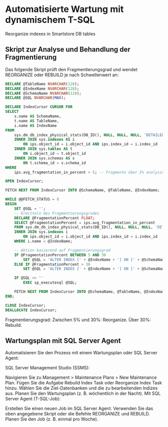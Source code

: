 # Automatisierte Wartung mit dynamischem T-SQL
Reorganize indexes in Smartstore DB tables

## Skript zur Analyse und Behandlung der Fragmentierung
Das folgende Skript prüft den Fragmentierungsgrad und wendet REORGANIZE oder REBUILD je nach Schwellenwert an:
```sql
DECLARE @TableName NVARCHAR(128);
DECLARE @IndexName NVARCHAR(128);
DECLARE @SchemaName NVARCHAR(128);
DECLARE @SQL NVARCHAR(MAX);

DECLARE IndexCursor CURSOR FOR
SELECT 
    s.name AS SchemaName,
    t.name AS TableName,
    i.name AS IndexName
FROM 
    sys.dm_db_index_physical_stats(DB_ID(), NULL, NULL, NULL, 'DETAILED') AS ips
    INNER JOIN sys.indexes AS i
        ON ips.object_id = i.object_id AND ips.index_id = i.index_id
    INNER JOIN sys.tables AS t
        ON i.object_id = t.object_id
    INNER JOIN sys.schemas AS s
        ON t.schema_id = s.schema_id
WHERE 
    ips.avg_fragmentation_in_percent > 5; -- Fragmente über 5% analysieren

OPEN IndexCursor;

FETCH NEXT FROM IndexCursor INTO @SchemaName, @TableName, @IndexName;

WHILE @@FETCH_STATUS = 0
BEGIN
    SET @SQL = '';
    -- Ermitteln des Fragmentierungsgrades
    DECLARE @FragmentationPercent FLOAT;
    SELECT @FragmentationPercent = ips.avg_fragmentation_in_percent
    FROM sys.dm_db_index_physical_stats(DB_ID(), NULL, NULL, NULL, 'DETAILED') ips
    INNER JOIN sys.indexes i
        ON ips.object_id = i.object_id AND ips.index_id = i.index_id
    WHERE i.name = @IndexName;

    -- Aktion basierend auf Fragmentierungsgrad
    IF @FragmentationPercent BETWEEN 5 AND 30
        SET @SQL = 'ALTER INDEX [' + @IndexName + '] ON [' + @SchemaName + '].[' + @TableName + '] REORGANIZE;';
    ELSE IF @FragmentationPercent > 30
        SET @SQL = 'ALTER INDEX [' + @IndexName + '] ON [' + @SchemaName + '].[' + @TableName + '] REBUILD;';

    IF @SQL <> ''
        EXEC sp_executesql @SQL;

    FETCH NEXT FROM IndexCursor INTO @SchemaName, @TableName, @IndexName;
END;

CLOSE IndexCursor;
DEALLOCATE IndexCursor;
```
Fragmentierungsgrad:
Zwischen 5% und 30%: Reorganize.
Über 30%: Rebuild.

## Wartungsplan mit SQL Server Agent
Automatisieren Sie den Prozess mit einem Wartungsplan oder SQL Server Agent:

SQL Server Management Studio (SSMS):

Navigieren Sie zu Management > Maintenance Plans > New Maintenance Plan.
Fügen Sie die Aufgabe Rebuild Index Task oder Reorganize Index Task hinzu.
Wählen Sie die Ziel-Datenbanken und die zu bearbeitenden Indizes aus.
Planen Sie den Wartungsplan (z. B. wöchentlich in der Nacht).
Mit SQL Server Agent (T-SQL-Job):

Erstellen Sie einen neuen Job im SQL Server Agent.
Verwenden Sie das oben angegebene Skript oder die Befehle REORGANIZE und REBUILD.
Planen Sie den Job (z. B. einmal pro Woche).


